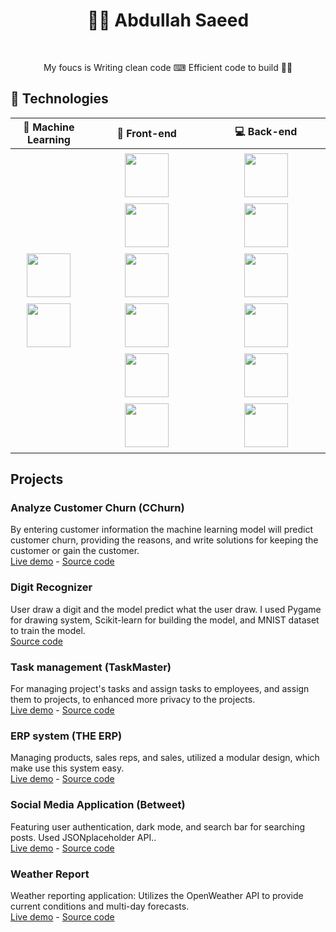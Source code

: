 <h1 align="center">👨‍💻 Abdullah Saeed</h3>
</br>
<p align="center">My foucs is Writing clean code ⌨ Efficient code to build 🏄‍♂️</p>
  
## 🔨 Technologies
<table>
  <thead>
      <th>🤖 Machine Learning</th>
      <th>🎨 Front-end</th>
      <th>💻 Back-end</th>
  </thead>
  <tbody>
    <tr>
      <td align="center">  
        <img width="70px" style="padding: 5px 10px;" src="https://cdn.jsdelivr.net/gh/devicons/devicon@latest/icons/scikitlearn/scikitlearn-original.svg"/>
        <img width="70px" style="padding: 5px 10px;" src="https://cdn.jsdelivr.net/gh/devicons/devicon@latest/icons/tensorflow/tensorflow-original.svg"/>
      </td>
       <td align="center">
        <img width="70px" style="padding: 5px 10px;" src="https://cdn.jsdelivr.net/gh/devicons/devicon@latest/icons/javascript/javascript-original.svg" />
        <img width="70px" style="padding: 5px 10px;" src="https://cdn.jsdelivr.net/gh/devicons/devicon@latest/icons/react/react-original.svg" />
        <img width="70px" style="padding: 5px 10px;" src="https://cdn.jsdelivr.net/gh/devicons/devicon@latest/icons/typescript/typescript-original.svg" />
        <img width="70px" style="padding: 5px 10px;" src="https://cdn.jsdelivr.net/gh/devicons/devicon@latest/icons/nextjs/nextjs-original.svg" />
        <img width="70px" style="padding: 5px 10px;" src="https://cdn.jsdelivr.net/gh/devicons/devicon@latest/icons/tailwindcss/tailwindcss-original.svg" />
        <img width="70px" style="padding: 5px 10px;" src="https://cdn.jsdelivr.net/gh/devicons/devicon@latest/icons/redux/redux-original.svg" />
      </td>
      <td align="center">
        <img width="70px" style="padding: 5px 10px;" src="https://cdn.jsdelivr.net/gh/devicons/devicon@latest/icons/nodejs/nodejs-original-wordmark.svg" />
        <img width="70px" style="padding: 5px 10px;" src="https://cdn.jsdelivr.net/gh/devicons/devicon@latest/icons/typescript/typescript-original.svg" />
        <img width="70px" style="padding: 5px 10px;" src="https://cdn.jsdelivr.net/gh/devicons/devicon@latest/icons/express/express-original.svg" />
        <img width="70px" style="padding: 5px 10px;" src="https://cdn.jsdelivr.net/gh/devicons/devicon@latest/icons/prisma/prisma-original.svg" />
        <img width="70px" style="padding: 5px 10px;" src="https://cdn.jsdelivr.net/gh/devicons/devicon@latest/icons/postgresql/postgresql-original.svg" />
        <img width="70px" style="padding: 5px 10px;" src="https://cdn.jsdelivr.net/gh/devicons/devicon@latest/icons/mongodb/mongodb-original-wordmark.svg" />
      </td>
    </tr>
  </tbody>
</table>

## Projects

### Analyze Customer Churn (CChurn)
By entering customer information the machine learning model will predict customer churn, providing the reasons, and write solutions for keeping the customer or gain the customer.<br/>
[Live demo](https://analyze-customer-churn.onrender.com/) - [Source code](https://github.com/Abdullah-Saeed-BB/analyze-customer-churn)

### Digit Recognizer
User draw a digit and the model predict what the user draw. I used Pygame for drawing system, Scikit-learn for building the model, and MNIST dataset to train the model.<br/>
[Source code](https://github.com/Abdullah-Saeed-BB/digit_recognizer)

### Task management (TaskMaster)
For managing project's tasks and assign tasks to employees, and assign them to projects, to enhanced more privacy to the projects.<br/>
[Live demo](https://task-management-client-tan.vercel.app/login) - [Source code](https://github.com/Abdullah-Saeed-BB/task-management)

### ERP system (THE ERP)
Managing products, sales reps, and sales, utilized a modular design, which make use this system easy.<br/>
[Live demo](https://the-erp-system-nextjs.vercel.app) - [Source code](https://github.com/Abdullah-Saeed-BB/the-erp-system)

### Social Media Application (Betweet)
Featuring user authentication, dark mode, and search bar for searching posts. Used JSONplaceholder API..<br/>
[Live demo](https://abdullah-saeed-bb.github.io/Betweet-social-media/#/login) - [Source code](https://github.com/Abdullah-Saeed-BB/Betweet-social-media/tree/code_preview)

### Weather Report
Weather reporting application: Utilizes the OpenWeather API to provide current conditions and multi-day forecasts.<br/>
[Live demo](https://abdullah-saeed-bb.github.io/weather-report/) - [Source code](https://github.com/Abdullah-Saeed-BB/weather-report)
